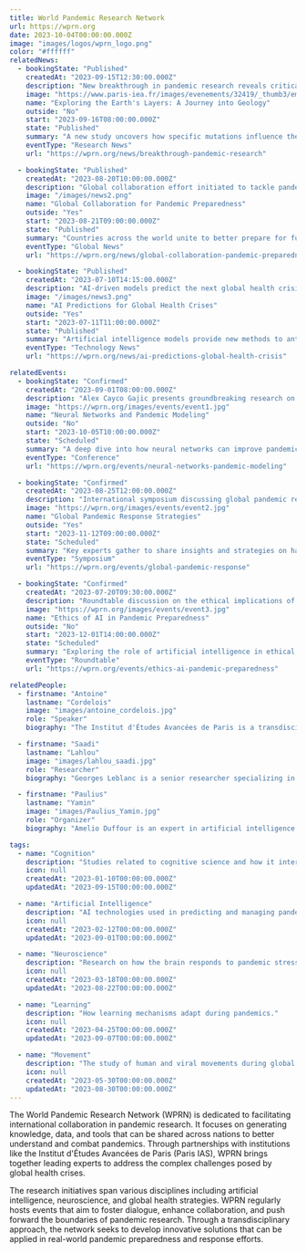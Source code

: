 ```yaml
---
title: World Pandemic Research Network
url: https://wprn.org
date: 2023-10-04T00:00:00.000Z
image: "images/logos/wprn_logo.png"
color: "#ffffff"
relatedNews:
  - bookingState: "Published"
    createdAt: "2023-09-15T12:30:00.000Z"
    description: "New breakthrough in pandemic research reveals critical insights into viral mutations."
    image: "https://www.paris-iea.fr/images/evenements/32419/_thumb3/emily-morter-8xaa0f9yqne-unsplash.jpg"
    name: "Exploring the Earth's Layers: A Journey into Geology"
    outside: "No"
    start: "2023-09-16T08:00:00.000Z"
    state: "Published"
    summary: "A new study uncovers how specific mutations influence the spread of the virus."
    eventType: "Research News"
    url: "https://wprn.org/news/breakthrough-pandemic-research"

  - bookingState: "Published"
    createdAt: "2023-08-20T10:00:00.000Z"
    description: "Global collaboration effort initiated to tackle pandemic preparedness."
    image: "/images/news2.png"
    name: "Global Collaboration for Pandemic Preparedness"
    outside: "Yes"
    start: "2023-08-21T09:00:00.000Z"
    state: "Published"
    summary: "Countries across the world unite to better prepare for future pandemics."
    eventType: "Global News"
    url: "https://wprn.org/news/global-collaboration-pandemic-preparedness"

  - bookingState: "Published"
    createdAt: "2023-07-10T14:15:00.000Z"
    description: "AI-driven models predict the next global health crisis with remarkable accuracy."
    image: "/images/news3.png"
    name: "AI Predictions for Global Health Crises"
    outside: "Yes"
    start: "2023-07-11T11:00:00.000Z"
    state: "Published"
    summary: "Artificial intelligence models provide new methods to anticipate health crises."
    eventType: "Technology News"
    url: "https://wprn.org/news/ai-predictions-global-health-crisis"

relatedEvents:
  - bookingState: "Confirmed"
    createdAt: "2023-09-01T08:00:00.000Z"
    description: "Alex Cayco Gajic presents groundbreaking research on neural network applications in pandemic modeling."
    image: "https://wprn.org/images/events/event1.jpg"
    name: "Neural Networks and Pandemic Modeling"
    outside: "No"
    start: "2023-10-05T10:00:00.000Z"
    state: "Scheduled"
    summary: "A deep dive into how neural networks can improve pandemic predictions."
    eventType: "Conference"
    url: "https://wprn.org/events/neural-networks-pandemic-modeling"

  - bookingState: "Confirmed"
    createdAt: "2023-08-25T12:00:00.000Z"
    description: "International symposium discussing global pandemic response strategies."
    image: "https://wprn.org/images/events/event2.jpg"
    name: "Global Pandemic Response Strategies"
    outside: "Yes"
    start: "2023-11-12T09:00:00.000Z"
    state: "Scheduled"
    summary: "Key experts gather to share insights and strategies on handling pandemics."
    eventType: "Symposium"
    url: "https://wprn.org/events/global-pandemic-response"

  - bookingState: "Confirmed"
    createdAt: "2023-07-20T09:30:00.000Z"
    description: "Roundtable discussion on the ethical implications of AI in pandemic preparedness."
    image: "https://wprn.org/images/events/event3.jpg"
    name: "Ethics of AI in Pandemic Preparedness"
    outside: "No"
    start: "2023-12-01T14:00:00.000Z"
    state: "Scheduled"
    summary: "Exploring the role of artificial intelligence in ethical decision-making during pandemics."
    eventType: "Roundtable"
    url: "https://wprn.org/events/ethics-ai-pandemic-preparedness"

relatedPeople:
  - firstname: "Antoine"
    lastname: "Cordelois"
    image: "images/antoine_cordelois.jpg"
    role: "Speaker"
    biography: "The Institut d'Études Avancées de Paris is a transdisciplinary research center focused on advancing global scientific collaborations."

  - firstname: "Saadi"
    lastname: "Lahlou"
    image: "images/lahlou_saadi.jpg"
    role: "Researcher"
    biography: "Georges Leblanc is a senior researcher specializing in viral epidemiology with a focus on global health initiatives."

  - firstname: "Paulius"
    lastname: "Yamin"
    image: "images/Paulius_Yamin.jpg"
    role: "Organizer"
    biography: "Amelio Duffour is an expert in artificial intelligence and machine learning, currently leading projects on AI applications in healthcare."

tags:
  - name: "Cognition"
    description: "Studies related to cognitive science and how it interacts with pandemic behaviors."
    icon: null
    createdAt: "2023-01-10T00:00:00.000Z"
    updatedAt: "2023-09-15T00:00:00.000Z"

  - name: "Artificial Intelligence"
    description: "AI technologies used in predicting and managing pandemics."
    icon: null
    createdAt: "2023-02-12T00:00:00.000Z"
    updatedAt: "2023-09-01T00:00:00.000Z"

  - name: "Neuroscience"
    description: "Research on how the brain responds to pandemic stress and decision-making."
    icon: null
    createdAt: "2023-03-18T00:00:00.000Z"
    updatedAt: "2023-08-22T00:00:00.000Z"

  - name: "Learning"
    description: "How learning mechanisms adapt during pandemics."
    icon: null
    createdAt: "2023-04-25T00:00:00.000Z"
    updatedAt: "2023-09-07T00:00:00.000Z"

  - name: "Movement"
    description: "The study of human and viral movements during global pandemics."
    icon: null
    createdAt: "2023-05-30T00:00:00.000Z"
    updatedAt: "2023-08-30T00:00:00.000Z"
---
```


The World Pandemic Research Network (WPRN) is dedicated to facilitating international collaboration in pandemic research. It focuses on generating knowledge, data, and tools that can be shared across nations to better understand and combat pandemics. Through partnerships with institutions like the Institut d'Études Avancées de Paris (Paris IAS), WPRN brings together leading experts to address the complex challenges posed by global health crises.

The research initiatives span various disciplines including artificial intelligence, neuroscience, and global health strategies. WPRN regularly hosts events that aim to foster dialogue, enhance collaboration, and push forward the boundaries of pandemic research. Through a transdisciplinary approach, the network seeks to develop innovative solutions that can be applied in real-world pandemic preparedness and response efforts.
